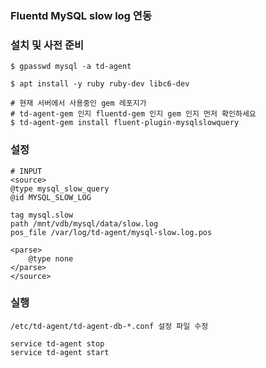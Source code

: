 ### Fluentd MySQL slow log 연동

### 설치 및 사전 준비

    $ gpasswd mysql -a td-agent

    $ apt install -y ruby ruby-dev libc6-dev

    # 현재 서버에서 사용중인 gem 레포지가 
    # td-agent-gem 인지 fluentd-gem 인지 gem 인지 먼저 확인하세요 
    $ td-agent-gem install fluent-plugin-mysqlslowquery

### 설정

    # INPUT
    <source>
    @type mysql_slow_query
    @id MYSQL_SLOW_LOG

    tag mysql.slow
    path /mnt/vdb/mysql/data/slow.log
    pos_file /var/log/td-agent/mysql-slow.log.pos

    <parse>
        @type none
    </parse>
    </source>


### 실행

    /etc/td-agent/td-agent-db-*.conf 설정 파일 수정

    service td-agent stop
    service td-agent start